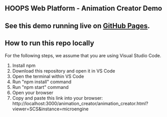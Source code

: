 ## HOOPS Web Platform - Animation Creator Demo

## See this demo running live on [GitHub Pages](https://pages.github.com/). 

## How to run this repo locally 

For the following steps, we assume that you are using Visual Studio Code.
1. Install npm
2. Download this repository and open it in VS Code
3. Open the terminal within VS Code
4. Run "npm install" command 
5. Run "npm start" command
6. Open your browser 
7. Copy and paste this link into your browser: 
http://localhost:3000/animation_creator/animation_creator.html?viewer=SCS&instance=microengine